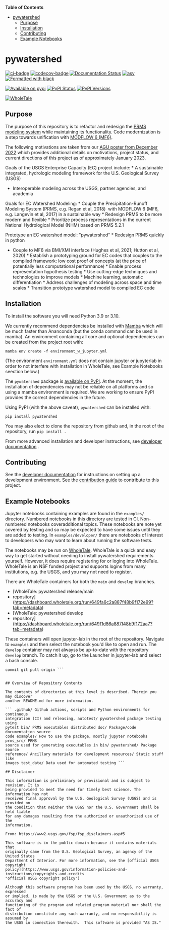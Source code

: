 <!-- START doctoc generated TOC please keep comment here to allow auto update -->
<!-- DON'T EDIT THIS SECTION, INSTEAD RE-RUN doctoc TO UPDATE -->
**Table of Contents**

- [pywatershed](#pywatershed)
  - [Purpose](#purpose)
  - [Installation](#installation)
  - [Contributing](#contributing)
  - [Example Notebooks](#example-notebooks)

<!-- END doctoc generated TOC please keep comment here to allow auto update -->

# pywatershed

[![ci-badge](https://github.com/ec-usgs/pywatershed/workflows/CI/badge.svg?branch=develop)](https://github.com/ec-usgs/pywatershed/actions?query=workflow%3ACI)
[![codecov-badge](https://codecov.io/gh/ec-usgs/pywatershed/branch/main/graph/badge.svg)](https://codecov.io/gh/ec-usgs/pywatershed)
[![Documentation Status](https://readthedocs.org/projects/pywatershed/badge/?version=latest)](https://pywatershed.readthedocs.io/en/latest/?badge=latest)
[![asv](http://img.shields.io/badge/benchmarked%20by-asv-green.svg?style=flat)](https://github.com/ec-usgs/pywatershed)
[![Formatted with black](https://img.shields.io/badge/code%20style-black-000000.svg)](https://github.com/python/black)

[![Available on pypi](https://img.shields.io/pypi/v/pywatershed.svg)](https://pypi.python.org/pypi/pywatershed)
[![PyPI Status](https://img.shields.io/pypi/status/pywatershed.svg)](https://pypi.python.org/pypi/pywatershed)
[![PyPI Versions](https://img.shields.io/pypi/pyversions/pywatershed.svg)](https://pypi.python.org/pypi/pywatershed)

[![WholeTale](https://raw.githubusercontent.com/whole-tale/wt-design-docs/master/badges/wholetale-explore.svg)](https://dashboard.wholetale.org/run/649f02f1a887f48b9f172805?tab=metadata)


## Purpose

The purpose of this repository is to refactor and redesign the [PRMS modeling
system](https://www.usgs.gov/software/precipitation-runoff-modeling-system-prms)
while maintaining its functionality. Code modernization is a step towards
unification with [MODFLOW 6 (MF6)](https://github.com/MODFLOW-USGS/modflow6).

The following motivations are taken from our [AGU poster from December
2022](https://agu2022fallmeeting-agu.ipostersessions.com/default.aspx?s=05-E1-C6-40-DF-0D-4D-C7-4E-DE-D2-61-02-05-8F-0A)
which provides additional details on motivations, project status, and current
directions of this project as of approximately January 2023.

Goals of the USGS Enterprise Capacity (EC) project include: * A sustainable
integrated, hydrologic modeling framework for the U.S. Geological Survey (USGS)
* Interoperable modeling across the USGS, partner agencies, and academia

Goals for EC Watershed Modeling: * Couple the Precipitation-Runoff Modeling
System (PRMS, e.g. Regan et al, 2018)  with MODFLOW 6 (MF6, e.g. Langevin et al,
2017) in a sustainable way * Redesign PRMS to be more modern and flexible *
Prioritize process representations in the current National Hydrological Model
(NHM) based on PRMS 5.2.1

Prototype an EC watershed model: "pywatershed" * Redesign PRMS quickly in python
* Couple to MF6 via BMI/XMI interface (Hughes et al, 2021; Hutton et al, 2020) *
Establish a prototyping ground for EC codes that couples to the compiled
framework: low cost proof of concepts (at the price of potentially less
computational performance) * Enable process representation hypothesis testing *
Use cutting-edge techniques and technologies to improve models * Machine
learning, automatic differentiation * Address challenges of modeling across
space and time scales * Transition prototype watershed model to compiled EC code

## Installation

To install the software you will need Python 3.9 or 3.10.

We currently recommend dependencies be installed with
[Mamba](https://mamba.readthedocs.io/en/latest/) which will be much faster than
Ananconda (but the conda command can be used in mamba). An environment
containing all core and optional dependencies can be created from the project
root with:

``` mamba env create -f environment_w_jupyter.yml ```

(The environment `environment.yml` does not contain jupyter or jupyterlab in
order to not interfere with installation in WholeTale, see Example Notebooks
seection below.)

The `pywatershed` package is [available on
PyPI](https://pypi.org/project/pywatershed/). At the moment, the installation of
dependencies may not be reliable on all platforms and so using a mamba
environment is required. We are working to ensure PyPI provides the correct
dependencies in the future.

Using PyPI (with the above caveat), `pywatershed` can be installed with:

``` pip install pywatershed ```

You may also elect to clone the repository from github and, in the root of the
repository, run ``` pip install . ```

From more advanced installation and developer instructions, see [developer
documentation](./DEVELOPER.md) .

<!-- A number of extra dependencies are needed to run the example notebooks. These
<!-- can be installed with pip with
<!--
<!-- ``` pip install "pywatershed[optional]" ```  -->
<!-- These installation steps are suitable for `pywatershed` end users. See the  -->
<!-- [developer documentation](./DEVELOPER.md) for detailed instructions on  -->
<!-- configuring a development environment. -->

## Contributing

See the [developer documentation](./DEVELOPER.md) for instructions on setting up
a development environment. See the [contribution guide](./CONTRIBUTING.md) to
contribute to this project.

## Example Notebooks

Jupyter notebooks containing examples are found in the `examples/` directory.
Numbered notebooks in this directory are tested in CI. Non-numbered notebooks
coveradditional topics. These notebooks are note yet covered by testing and so
may be expected to have some issues until they are added to testing. In
`examples/developer/` there are notebooks of interest to developers who may want
to learn about running the software tests.


The notebooks may be run on [WholeTale](https://wholetale.org/).  WholeTale is a
quick and easy way to get started without needing to install pywatershed
requirements yourself. However, it does require registering for or loging into
WholeTale. WholeTale is an NSF funded project and supports logins from many
institutions, e.g. the USGS, and you may not need to register.

There are WholeTale containers for both the `main` and `develop` branches.

- [WholeTale: pywatershed release/main
- repository](https://dashboard.wholetale.org/run/649fa6c2a887f48b9f172e99?tab=metadata)
- [WholeTale: pywatershed develop
- repository](https://dashboard.wholetale.org/run/649f1d86a887f48b9f172aa7?tab=metadata)

These containers will open jupyter-lab in the root of the repository. Navigate
to `examples` and then select the notebook you'd like to open and run. The
`develop` container may not alwayss be up-to-date with the repository `develop`
branch. To catch it up, go to the Launcher in jupyter-lab and select a bash
console.

``` cd /home/jovyan/work/workspace git reset --hard # unless you have changes to
commit git pull origin ```


## Overview of Repository Contents

The contents of directories at this level is described. Therein you may discover
another README.md for more information.

``` .github/ Github actions, scripts and Python environments for continuous
integration (CI) and releasing, autotest/ pywatershed package testing using
pytest bin/ PRMS executables distributed doc/ Package/code documentation source
code examples/ How to use the package, mostly jupyter notebooks prms_src/ PRMS
source used for generating executables in bin/ pywatershed/ Package source
reference/ Ancillary materials for development resources/ Static stuff like
images test_data/ Data used for automated testing ```

## Disclaimer

This information is preliminary or provisional and is subject to revision. It is
being provided to meet the need for timely best science. The information has not
received final approval by the U.S. Geological Survey (USGS) and is provided on
the condition that neither the USGS nor the U.S. Government shall be held liable
for any damages resulting from the authorized or unauthorized use of the
information.

From: https://www2.usgs.gov/fsp/fsp_disclaimers.asp#5

This software is in the public domain because it contains materials that
originally came from the U.S. Geological Survey, an agency of the United States
Department of Interior. For more information, see the [official USGS copyright
policy](https://www.usgs.gov/information-policies-and-instructions/copyrights-and-credits
"official USGS copyright policy")

Although this software program has been used by the USGS, no warranty, expressed
or implied, is made by the USGS or the U.S. Government as to the accuracy and
functioning of the program and related program material nor shall the fact of
distribution constitute any such warranty, and no responsibility is assumed by
the USGS in connection therewith.  This software is provided "AS IS."
